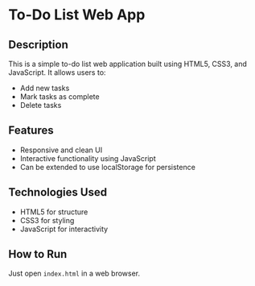 # To-Do List Web App

## Description
This is a simple to-do list web application built using HTML5, CSS3, and JavaScript. It allows users to:
- Add new tasks
- Mark tasks as complete
- Delete tasks

## Features
- Responsive and clean UI
- Interactive functionality using JavaScript
- Can be extended to use localStorage for persistence

## Technologies Used
- HTML5 for structure
- CSS3 for styling
- JavaScript for interactivity

## How to Run
Just open `index.html` in a web browser.
